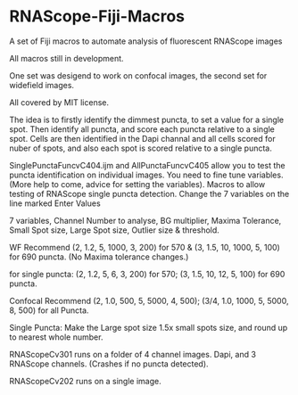 # RNAScope-Fiji-Macros
A set of Fiji macros to automate analysis of fluorescent RNAScope images

All macros still in development.

One set was desigend to work on confocal images, the second set for widefield images.

All covered by MIT license.

The idea is to firstly identify the dimmest puncta, to set a value for a single spot. Then identify all puncta, and score each puncta relative to a single spot.
Cells are then identified in the Dapi channal and all cells scored for nuber of spots, and also each spot is scored relative to a single puncta.

SinglePunctaFuncvC404.ijm and AllPunctaFuncvC405 allow you to test the puncta identification on individual images.
You need to fine tune variables. (More help to come, advice for setting the variables).
Macros to allow testing of RNAScope single puncta detection.
Change the 7 variables on the line marked Enter Values

7 variables, Channel Number to analyse, BG multiplier, Maxima Tolerance, Small Spot size, Large Spot size, Outlier size & threshold.

WF Recommend (2, 1.2, 5, 1000, 3, 200) for 570 & (3, 1.5, 10, 1000, 5, 100) for 690 puncta. (No Maxima tolerance changes.)

for single puncta: (2, 1.2, 5, 6, 3, 200) for 570; (3, 1.5, 10, 12, 5, 100) for 690 puncta.

Confocal Recommend (2, 1.0, 500, 5, 5000, 4, 500); (3/4, 1.0, 1000, 5, 5000, 8, 500) for all Puncta.

Single Puncta: Make the Large spot size 1.5x small spots size, and round up to nearest whole number.

RNAScopeCv301 runs on a folder of 4 channel images. Dapi, and 3 RNAScope channels. (Crashes if no puncta detected).

RNAScopeCv202 runs on a single image.



